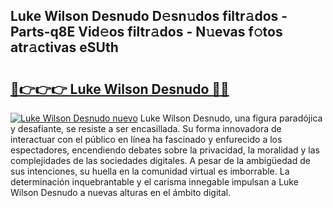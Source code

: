 ## Luke Wilson Desnudo D𝚎sn𝚞dos filtr𝚊dos - Parts-q8E Vid𝚎os filtr𝚊dos - N𝚞evas f𝚘tos atr𝚊ctivas eSUth

# <h2><a href="http://mb7a4z.tromn.icu/?c=Luke+Wilson+Desnudo">🔗👉👉👉 Luke Wilson Desnudo 🔗🔗</a></h2>

[![Luke Wilson Desnudo nuevo](https://i.imgur.com/pEAQMta.gif)](http://mb7a4z.tromn.icu/?c=Luke+Wilson+Desnudo)
Luke Wilson Desnudo, una figura paradójica y desafiante, se resiste a ser encasillada. Su forma innovadora de interactuar con el público en línea ha fascinado y enfurecido a los espectadores, encendiendo debates sobre la privacidad, la moralidad y las complejidades de las sociedades digitales. A pesar de la ambigüedad de sus intenciones, su huella en la comunidad virtual es imborrable. La determinación inquebrantable y el carisma innegable impulsan a Luke Wilson Desnudo a nuevas alturas en el ámbito digital.
